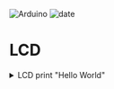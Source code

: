 ![Arduino](https://img.shields.io/badge/Arduino-00878F?style=flat-square&logo=Arduino&logoColor=white)   ![date](https://img.shields.io/badge/Date-2025--03--25_(week3)-green)

# LCD

<details>
<summary>LCD print "Hello World"</summary>
<p></p>
  
```c
#include <LiquidCrystal_I2C.h>
#include <Wire.h>

LiquidCrystal_I2C lcd(0x27, 16, 2);

void setup(){
  lcd.init();
  lcd.backlight();
  lcd.print("LCD init");
  delay(2000);
  lcd.clear();
}

void loop(){
  lcd.setCursor(16,0);
  lcd.print("Hello, World!");

  for (int position = 0; position < 16; position++){
    lcd.scrollDisplayLeft();
    delay(150);
  }
}
```
</details>
